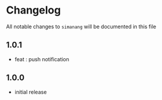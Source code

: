 # Changelog

All notable changes to `simanang` will be documented in this file

## 1.0.1

- feat : push notification

## 1.0.0

- initial release
